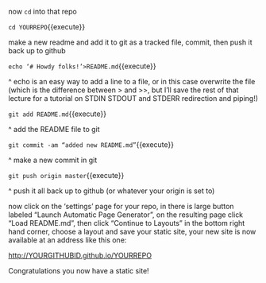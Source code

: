 now `cd` into that repo

`cd YOURREPO`{{execute}}

make a new readme and add it to git as a tracked file, commit, then push it back up to github

`echo ‘# Howdy folks!’>README.md`{{execute}}

^ echo is an easy way to add a line to a file, or in this case overwrite the file (which is the difference between > and >>, but I’ll save the rest of that lecture for a tutorial on STDIN STDOUT and STDERR redirection and piping!)

`git add README.md`{{execute}}

^ add the README file to git

`git commit -am “added new README.md”`{{execute}}

^ make a new commit in git

`git push origin master`{{execute}}

^ push it all back up to github (or whatever your origin is set to)

now click on the ‘settings’ page for your repo, in there is large button labeled “Launch Automatic Page Generator”, on the resulting page click “Load README.md”, then click “Continue to Layouts” in the bottom right hand corner, choose a layout and save your static site, your new site is now available at an address like this one: 

http://YOURGITHUBID.github.io/YOURREPO

Congratulations you now have a static site!
